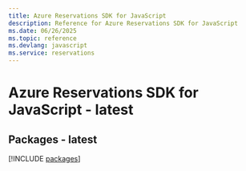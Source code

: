 ```yaml
---
title: Azure Reservations SDK for JavaScript
description: Reference for Azure Reservations SDK for JavaScript
ms.date: 06/26/2025
ms.topic: reference
ms.devlang: javascript
ms.service: reservations
---
```

# Azure Reservations SDK for JavaScript - latest
## Packages - latest
[!INCLUDE [packages](reservations-index.md)]